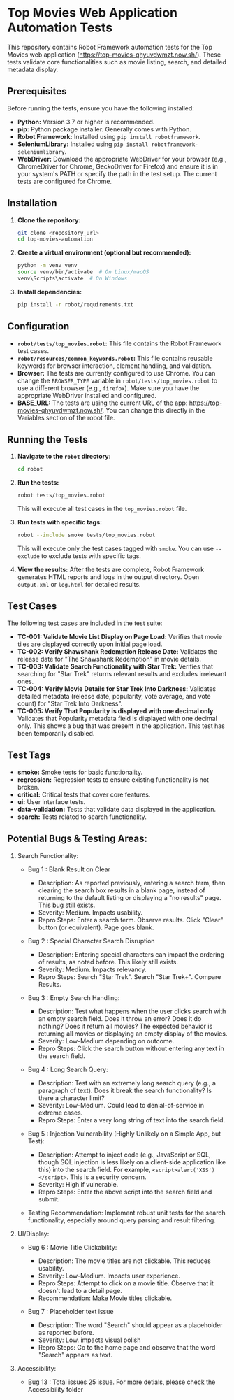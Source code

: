 # Top Movies Web Application Automation Tests

This repository contains Robot Framework automation tests for the Top Movies web application (https://top-movies-qhyuvdwmzt.now.sh/).  These tests validate core functionalities such as movie listing, search, and detailed metadata display.

## Prerequisites

Before running the tests, ensure you have the following installed:

*   **Python:** Version 3.7 or higher is recommended.
*   **pip:** Python package installer.  Generally comes with Python.
*   **Robot Framework:**  Installed using `pip install robotframework`.
*   **SeleniumLibrary:** Installed using `pip install robotframework-seleniumlibrary`.
*   **WebDriver:** Download the appropriate WebDriver for your browser (e.g., ChromeDriver for Chrome, GeckoDriver for Firefox) and ensure it is in your system's PATH or specify the path in the test setup.  The current tests are configured for Chrome.

## Installation

1.  **Clone the repository:**

    ```bash
    git clone <repository_url>
    cd top-movies-automation
    ```

2.  **Create a virtual environment (optional but recommended):**

    ```bash
    python -m venv venv
    source venv/bin/activate  # On Linux/macOS
    venv\Scripts\activate  # On Windows
    ```

3.  **Install dependencies:**

    ```bash
    pip install -r robot/requirements.txt
    ```

## Configuration

*   **`robot/tests/top_movies.robot`:** This file contains the Robot Framework test cases.
*   **`robot/resources/common_keywords.robot`:** This file contains reusable keywords for browser interaction, element handling, and validation.
*   **Browser:** The tests are currently configured to use Chrome.  You can change the `BROWSER_TYPE` variable in `robot/tests/top_movies.robot` to use a different browser (e.g., `firefox`).  Make sure you have the appropriate WebDriver installed and configured.
*   **BASE_URL:** The tests are using the current URL of the app: https://top-movies-qhyuvdwmzt.now.sh/. You can change this directly in the Variables section of the robot file.

## Running the Tests

1.  **Navigate to the `robot` directory:**

    ```bash
    cd robot
    ```

2.  **Run the tests:**

    ```bash
    robot tests/top_movies.robot
    ```

    This will execute all test cases in the `top_movies.robot` file.

3.  **Run tests with specific tags:**

    ```bash
    robot --include smoke tests/top_movies.robot
    ```

    This will execute only the test cases tagged with `smoke`.  You can use `--exclude` to exclude tests with specific tags.

4.  **View the results:**  After the tests are complete, Robot Framework generates HTML reports and logs in the output directory.  Open `output.xml` or `log.html` for detailed results.

## Test Cases

The following test cases are included in the test suite:

*   **TC-001: Validate Movie List Display on Page Load:**  Verifies that movie tiles are displayed correctly upon initial page load.
*   **TC-002: Verify Shawshank Redemption Release Date:**  Validates the release date for "The Shawshank Redemption" in movie details.
*   **TC-003: Validate Search Functionality with Star Trek:** Verifies that searching for "Star Trek" returns relevant results and excludes irrelevant ones.
*   **TC-004: Verify Movie Details for Star Trek Into Darkness:** Validates detailed metadata (release date, popularity, vote average, and vote count) for "Star Trek Into Darkness".
*   **TC-005: Verify That Popularity is displayed with one decimal only** Validates that Popularity metadata field is displayed with one decimal only. This shows a bug that was present in the application. This test has been temporarily disabled.

## Test Tags

*   **smoke:** Smoke tests for basic functionality.
*   **regression:** Regression tests to ensure existing functionality is not broken.
*   **critical:** Critical tests that cover core features.
*   **ui:** User interface tests.
*   **data-validation:** Tests that validate data displayed in the application.
*   **search:** Tests related to search functionality.

## Potential Bugs & Testing Areas:

1.  Search Functionality:

    *   Bug 1 : Blank Result on Clear

        *   Description: As reported previously, entering a search term, then clearing the search box results in a blank page, instead of returning to the default listing or displaying a "no results" page. This bug still exists.
        *   Severity: Medium. Impacts usability.
        *   Repro Steps: Enter a search term. Observe results. Click "Clear" button (or equivalent). Page goes blank.

    *   Bug 2 : Special Character Search Disruption

        *   Description: Entering special characters can impact the ordering of results, as noted before. This likely still exists.
        *   Severity: Medium. Impacts relevancy.
        *   Repro Steps: Search "Star Trek". Search "Star Trek+". Compare Results.

    *   Bug 3 : Empty Search Handling:

        *   Description: Test what happens when the user clicks search with an empty search field. Does it throw an error? Does it do nothing? Does it return all movies? The expected behavior is returning all movies or displaying an empty display of the movies.
        *   Severity: Low-Medium depending on outcome.
        *   Repro Steps: Click the search button without entering any text in the search field.

    *   Bug 4 : Long Search Query:

        *   Description: Test with an extremely long search query (e.g., a paragraph of text). Does it break the search functionality? Is there a character limit?
        *   Severity: Low-Medium. Could lead to denial-of-service in extreme cases.
        *   Repro Steps: Enter a very long string of text into the search field.

    *   Bug 5 : Injection Vulnerability (Highly Unlikely on a Simple App, but Test):

        *   Description: Attempt to inject code (e.g., JavaScript or SQL, though SQL injection is less likely on a client-side application like this) into the search field. For example, `<script>alert('XSS')</script>`. This is a security concern.
        *   Severity: High if vulnerable.
        *   Repro Steps: Enter the above script into the search field and submit.

    *   Testing Recommendation: Implement robust unit tests for the search functionality, especially around query parsing and result filtering.

2.  UI/Display:

    *   Bug 6 : Movie Title Clickability:

        *   Description: The movie titles are not clickable. This reduces usability.
        *   Severity: Low-Medium. Impacts user experience.
        *   Repro Steps: Attempt to click on a movie title. Observe that it doesn't lead to a detail page.
        *   Recommendation: Make Movie titles clickable.

    *   Bug 7 : Placeholder text issue

        *   Description: The word "Search" should appear as a placeholder as reported before.
        *   Severity: Low. impacts visual polish
        *   Repro Steps: Go to the home page and observe that the word "Search" appears as text.

4.  Accessibility:

    *   Bug 13 : Total issues 25 issue. For more detials, please check the Accessibility folder
